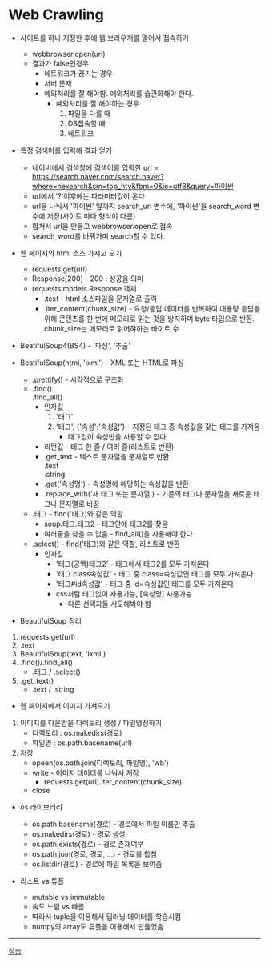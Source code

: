 # Web Crawling

- 사이트를 하나 지정한 후에 웹 브라우저를 열어서 접속하기
    - webbrowser.open(url) 
    - 결과가 false인경우
        - 네트워크가 끊기는 경우
        - 서버 문제
        - 예외처리를 잘 해야함. 예외처리를 습관화해야 한다.
            -  예외처리를 잘 해야하는 경우
                1. 파일을 다룰 때
                2. DB접속할 때
                3. 네트워크

- 특정 검색어를 입력해 결과 얻기
    - 네이버에서 검색창에 검색어를 입력한 url = https://search.naver.com/search.naver?where=nexearch&sm=top_hty&fbm=0&ie=utf8&query=파이썬
    - url에서 '?'이후에는 파라미터값이 온다
    - url을 나눠서 '파이썬' 앞까지 search_url 변수에, '파이썬'을 search_word 변수에 저장(사이트 마다 형식이 다름)
    - 합쳐서 url을 만들고 webbrowser.open로 접속
    - search_word를 바꿔가며 search할 수 있다.

- 웹 페이지의 html 소스 가지고 오기
    - requests.get(url)
    - Response[200] - 200 : 성공을 의미
    - requests.models.Response 객체
        - .text - html 소스파일을 문자열로 출력
        - .iter_content(chunk_size) - 요청/응답 데이터를 반복하여 대용량 응답을 위해 콘텐츠를 한 번에 메모리로 읽는 것을 방지하며 byte 타입으로 반환. chunk_size는 메모리로 읽어햐하는 바이트 수

- BeatifulSoup4(BS4) - '파싱', '추출'
- BeatifulSoup(html, 'lxml') - XML 또는 HTML로 파싱
    - .prettify() - 시각적으로 구조화
    - .find()            
    .find_all()
        - 인자값
            1. '태그'
            2. '태그', {'속성':'속성값'} - 지정된 태그 중 속성값을 갖는 태그를 가져옴
                - 태그없이 속성만을 사용할 수 없다
        - 리턴값 - 태그 한 줄 / 여러 줄(리스트로 반환)
        - .get_text - 텍스트 문자열을 문자열로 반환     
        .text       
        .string
        - .get('속성명') - 속성명에 해당하는 속성값을 반환
        - .replace_with('새 태그 또는 문자열') - 기존의 태그나 문자열을 새로운 태그나 문자열로 바꿈
    - .태그 - find('태그)와 같은 역할
        - soup.태그.태그2 - 태그안에 태그2를 찾음
        - 여러줄을 찾을 수 없음 - find_all()을 사용해야 한다
    - .select() - find('태그)와 같은 역할, 리스트로 반환
        - 인자값
            - '태그(공백)태그2' - 태그에서 태그2를 모두 가져온다
            - '태그.class속성값' - 태그 중 class=속성값인 태그를 모두 가져온다
            - '태그#id속성값' - 태그 중 id=속성값인 태그를 모두 가져온다
            - css처럼 태그없이 사용가능, [속성명] 사용가능
                - 다른 선택자들 시도해봐야 함

- BeautifulSoup 정리
1. requests.get(url)
2. .text
3. BeautifulSoup(text, 'lxml')
4. .find()/.find_all()
    - .태그 / .select()
5. .get_text()
    - .text / .string

- 웹 페이지에서 이미지 가져오기
1. 이미지를 다운받을 디렉토리 생성 / 파일명정하기
    - 디렉토리 : os.makedirs(경로)
    - 파일명 : os.path.basename(url)
2. 저장
    - opeen(os.path.join(디렉토리, 파일명), 'wb')
    - write - 이미지 데이터를 나눠서 저장
        - requests.get(url).iter_content(chunk_size)
    - close

- os 라이브러리  
    - os.path.basename(경로) - 경로에서 파일 이름만 추출     
    - os.makedirs(경로) - 경로 생성      
    - os.path.exists(경로) - 경로 존재여부       
    - os.path.join(경로, 경로, ...) - 경로를 합침        
    - os.listdir(경로) - 경로에 파일 목록을 보여줌


 - 리스트 vs 튜플
    - mutable vs immutable
    - 속도 느림 vs 빠름
    - 따라서 tuple을 이용해서 딥러닝 데이터를 학습시킴
    - numpy의 array도 튜플을 이용해서 만들었음

---

[실습](http://localhost:8888/tree/webcrawling_0629)